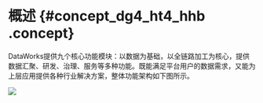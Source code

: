 # 概述 {#concept_dg4_ht4_hhb .concept}

DataWorks提供九个核心功能模块：以数据为基础，以全链路加工为核心，提供数据汇聚、研发、治理、服务等多种功能。既能满足平台用户的数据需求，又能为上层应用提供各种行业解决方案，整体功能架构如下图所示。

![](http://static-aliyun-doc.oss-cn-hangzhou.aliyuncs.com/assets/img/154380/155540951743295_zh-CN.jpg)

